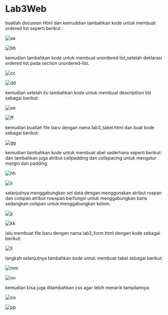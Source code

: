 # Lab3Web
buatlah documen Html dan kemuddian tambahkan kode untuk membuat ordered list seperti berikut :

![aa](https://user-images.githubusercontent.com/56399268/114713874-7e332d80-9cbc-11eb-9ee4-e0d443ce9ec1.PNG)

![bb](https://user-images.githubusercontent.com/56399268/114713901-8723ff00-9cbc-11eb-9733-296a10ced5b5.PNG)

kemudian tambahkan kode untuk membuat unordered list,setelah deklarasi ordered list pada section unordered-list.

![cc](https://user-images.githubusercontent.com/56399268/114714316-f00b7700-9cbc-11eb-992c-97edc30f2d6a.PNG)

![dd](https://user-images.githubusercontent.com/56399268/114714406-09142800-9cbd-11eb-846b-076bb3902d4c.PNG)

kemudian setelah itu tambahkan kode untuk membuat descriptiion list sebagai berikut:

![ee](https://user-images.githubusercontent.com/56399268/114714430-0d404580-9cbd-11eb-9582-8ba8238f5f73.PNG)

![ff](https://user-images.githubusercontent.com/56399268/114714458-1204f980-9cbd-11eb-8b49-61468aa086c8.PNG)

kemudian buatlah file baru dengan nama lab3_tabel.html dan buat kode sebagai berikut:

![gg](https://user-images.githubusercontent.com/56399268/114714495-1df0bb80-9cbd-11eb-858e-e614a27bee8a.PNG)

kemudian tambahkan kode untuk membuat abel sederhana seperti berikut: dan tambahkan juga atribut cellpadding dan cellspacing untuk mengatur margin dan padding.

![hh](https://user-images.githubusercontent.com/56399268/114714770-5c867600-9cbd-11eb-8d6d-bfd7031a9f50.PNG)

![ii](https://user-images.githubusercontent.com/56399268/114714788-627c5700-9cbd-11eb-92c1-ec1cab5069b4.PNG)

selanjutnya menggabungkan sel data dengan menggunakan atribut rospan dan colspan.atribut rowspan berfungsi untuk menggabungkan baris sedangkan colspan untuk menggabungkan kolom.

![jj](https://user-images.githubusercontent.com/56399268/114714812-67d9a180-9cbd-11eb-9cb2-a676f7543a62.PNG)

![kk](https://user-images.githubusercontent.com/56399268/114714831-6c9e5580-9cbd-11eb-8b1e-25d47b15ee8e.PNG)

lalu membuat file baru dengan nama lab3_form.html dengan kode sebagai berikut:

![ll](https://user-images.githubusercontent.com/56399268/114714842-70ca7300-9cbd-11eb-8715-d4d73f1bba85.PNG)

langkah selanjutnya tambahkan kode untuk membuat tabel sebagai berikut:

![mm](https://user-images.githubusercontent.com/56399268/114714860-758f2700-9cbd-11eb-92ee-995f95d4caff.PNG)

![nn](https://user-images.githubusercontent.com/56399268/114714873-77f18100-9cbd-11eb-9aa5-b63ecd5c8f4d.PNG)

kemudian bisa juga ditambahkan css agar lebih menarik tampilannya:

![oo](https://user-images.githubusercontent.com/56399268/114714908-7f188f00-9cbd-11eb-8927-c6ed09e6cd6e.PNG)

![pp](https://user-images.githubusercontent.com/56399268/114714924-82137f80-9cbd-11eb-91b6-f00679132fbb.PNG)
